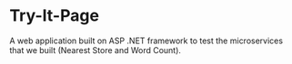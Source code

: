 # Try-It-Page
A web application built on ASP .NET framework to test the microservices that we built (Nearest Store and Word Count).
